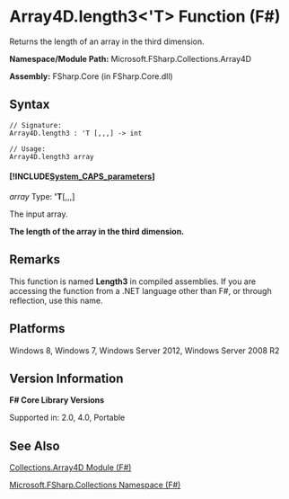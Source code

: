 # Array4D.length3<'T> Function (F#)

Returns the length of an array in the third dimension.

**Namespace/Module Path:** Microsoft.FSharp.Collections.Array4D

**Assembly:** FSharp.Core (in FSharp.Core.dll)


## Syntax

```
// Signature:
Array4D.length3 : 'T [,,,] -> int

// Usage:
Array4D.length3 array
```

#### [!INCLUDE[System_CAPS_parameters](//System/Token/System_CAPS_parameters_md.md)]
*array*
Type: **'T**[[,,,]](http://msdn.microsoft.com/en-us/library/e957316d-b2e0-4f04-ac4c-426d4f38a968)


The input array.



**The length of the array in the third dimension.**
## Remarks
This function is named **Length3** in compiled assemblies. If you are accessing the function from a .NET language other than F#, or through reflection, use this name.


## Platforms
Windows 8, Windows 7, Windows Server 2012, Windows Server 2008 R2


## Version Information
**F# Core Library Versions**

Supported in: 2.0, 4.0, Portable




## See Also
[Collections.Array4D Module &#40;F&#35;&#41;](Collections.Array4D+Module+%28FSharp%29.md)

[Microsoft.FSharp.Collections Namespace &#40;F&#35;&#41;](Microsoft.FSharp.Collections+Namespace+%28FSharp%29.md)

